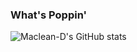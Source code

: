 ### What's Poppin'
![Maclean-D's GitHub stats](https://github-readme-stats.vercel.app/api?username=Maclean-D&count_private=true&show_icons=true&bg_color=DEG,f98c28,e0545f,c945a0,ad3f95,9a92af,98a8af&title_color=ffffff)
